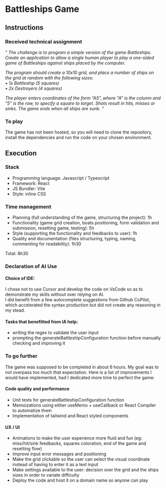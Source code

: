 # Battleships Game

## Instructions

### Received technical assignment

*"*
*The challenge is to program a simple version of the game Battleships. Create
an application to allow a single human player to play a one-sided game of
Battleships against ships placed by the computer.*

*The program should create a 10x10 grid, and place a number of ships on the grid at random with the following sizes: <br>
• 1x Battleship (5 squares)<br>
• 2x Destroyers (4 squares)*

*The player enters coordinates of the form “A5”, where "A" is the column and
"5" is the row, to specify a square to target. Shots result in hits, misses or
sinks. The game ends when all ships are sunk.*
*"*

### To play
The game has not been hosted, so you will need to clone the repository, install the dependencies and run the code on your chosen environment.

## Execution

### Stack

* Programming language: Javascript / Typescript
* Framework: React
* JS Bundler: Vite
* Style: inline CSS

### Time management

* Planning (full understanding of the game, structuring the project): 1h
* Functionality (game grid creation, boats positioning, form validation and submission, resetting game, testing): 5h
* Style (supporting the functionality and feedbacks to user): 1h
* Quality and documentation (files structuring, typing, naming, commenting for readability): 1h30

Total: 8h30

### Declaration of AI Use

#### Choice of IDE:
I chose not to use Cursor and develop the code on VsCode so as to demonstrate my skills without over relying on AI. <br>
I did benefit from a few autocomplete suggestions from Github CoPilot, which accelerated the syntax production but did not create any reasoning in my stead.

#### Tasks that benefitted from IA help:
* writing the regex to validate the user input
* prompting the generateBattleshipConfiguration function before manually checking and improving it

### To go further

The game was supposed to be completed in about 6 hours. My goal was to not overpass too much that expectation.
Here is a list of improvements I would have implemented, had I dedicated more time to perfect the game:

#### Code quality and performance
* Unit tests for generateBattleshipConfiguration function
* Memoizations using either useMemo + useCallback or React Compiler to automatize them
* Implementation of tailwind and React styled components

#### UX / UI
* Animations to make the user experience more fluid and fun (eg: miss/hit/sink feedbacks, squares coloration, end of the game and resetting flow)
* Improve input error messages and positioning
* Make the grid clickable so the user can select the visual coordinate instead of having to enter it as a text input
* Make settings available to the user: decision over the grid and the ships sizes in order to variate difficulty
* Deploy the code and host it on a domain name so anyone can play
